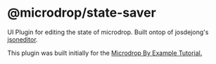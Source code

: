 # @microdrop/state-saver

UI Plugin for editing the state of microdrop. Built ontop of josdejong's [jsoneditor](https://github.com/josdejong/jsoneditor).

This plugin was built initially for the [Microdrop By Example Tutorial.](https://github.com/sci-bots/microdrop-3/wiki/Microdrop-By-Example)
